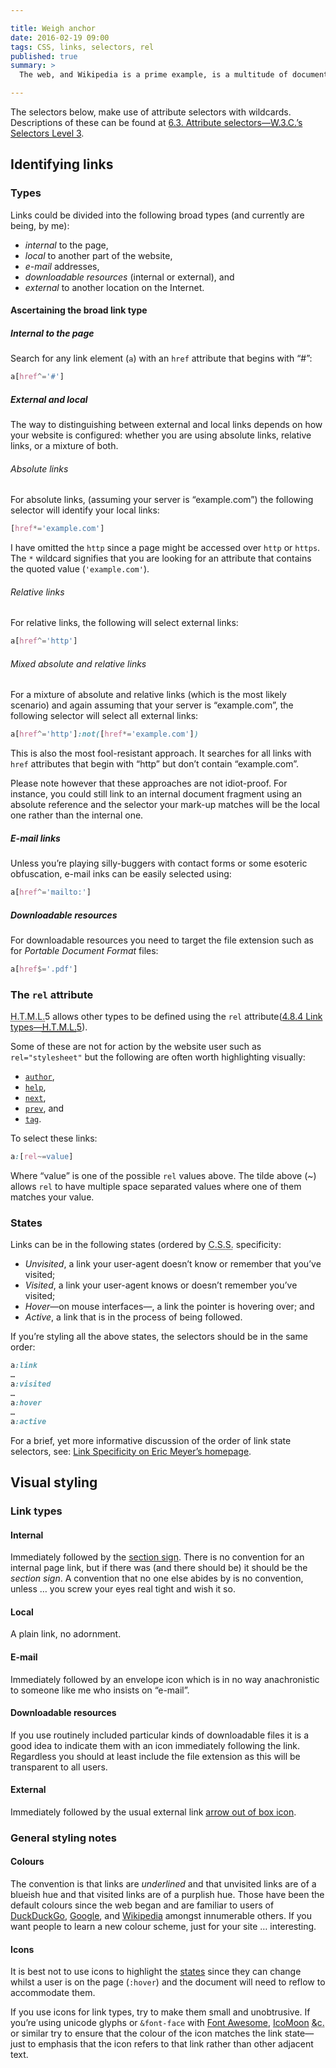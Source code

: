 ```yaml
---

title: Weigh anchor
date: 2016-02-19 09:00
tags: CSS, links, selectors, rel
published: true
summary: >
  The web, and Wikipedia is a prime example, is a multitude of documents linked together. It does lots of other things, but mostly it’s links and documents. This is an abrupt note on stylesheet selectors for links and pseudo-conventions for styling them.

---
```


The selectors below, make use of attribute selectors with wildcards. Descriptions of these can be found at [6.3. Attribute selectors—<abbr title="World Wide Web Consortium" class="initialism">W.3.C.</abbr>’s Selectors Level 3](https://www.w3.org/TR/css3-selectors/#attribute-selectors).

## Identifying links

### Types

Links could be divided into the following broad types (and currently are being, by me):

* <dfn>internal</dfn> to the page,
* <dfn>local</dfn> to another part of the website,
* <dfn>e-mail</dfn> addresses,
* <dfn>downloadable resources</dfn> (internal or external), and
* <dfn>external</dfn> to another location on the Internet.

#### Ascertaining the broad link type

##### Internal to the page

Search for any link element (`a`) with an `href` attribute that begins with “#”:

``` css
a[href^='#']
```

##### External and local

The way to distinguishing between external and local links depends on how your website is configured: whether you are using absolute links, relative links, or a mixture of both.

###### Absolute links

For absolute links, (assuming your server is “example.com”) the following selector will identify your local links:

``` css
[href*='example.com']
```

I have omitted the `http` since a page might be accessed over `http` or `https`. The `*` wildcard signifies that you are looking for an attribute that contains the quoted value (`'example.com'`).


###### Relative links

For relative links, the following will select external links:

``` css
a[href^='http']
```

###### Mixed absolute and relative links

For a mixture of absolute and relative links (which is the most likely scenario) and again assuming that your server is “example.com”, the following selector will select all external links:

``` css
a[href^='http']:not([href*='example.com'])
```

This is also the most fool-resistant approach. It searches for all links with `href` attributes that begin with “http” but don’t contain “example.com”.

Please note however that these approaches are not idiot-proof. For instance, you could still link to an internal document fragment using an absolute reference and the selector your mark-up matches will be the local one rather than the internal one.

##### E-mail links

Unless you’re playing silly-buggers with contact forms or some esoteric obfuscation, e-mail inks can be easily selected using:

``` css
a[href^='mailto:']
```

##### Downloadable resources

For downloadable resources you need to target the file extension such as for *Portable Document Format* files:

``` css
a[href$='.pdf']
```

### The `rel` attribute

<abbr title="Hypertext Mark-up Language" class="initialism">H.T.M.L.</abbr>5 allows other types to be defined using the `rel` attribute([4.8.4 Link types—<abbr title="Hypertext Mark-up Language" class="initialism">H.T.M.L.</abbr>5](https://www.w3.org/TR/html5/links.html#linkTypes)).

Some of these are not for action by the website user such as `rel="stylesheet"` but the following are often worth highlighting visually:

* [`author`](https://www.w3.org/TR/html5/links.html#link-type-author),
* [`help`](https://www.w3.org/TR/html5/links.html#link-type-help),
* [`next`](https://www.w3.org/TR/html5/links.html#link-type-next),
* [`prev`](https://www.w3.org/TR/html5/links.html#link-type-prev), and
* [`tag`](https://www.w3.org/TR/html5/links.html#link-type-tag).

To select these links:

``` css
a:[rel~=value]
```

Where “value” is one of the possible `rel` values above. The tilde above (~) allows `rel` to have multiple space separated values where one of them matches your value.

### States

Links can be in the following states (ordered by <abbr title="Cascading Style Sheets" class="initialism">C.S.S.</abbr> specificity:

* *Unvisited*, a link your user-agent doesn’t know or remember that you’ve visited;
* *Visited*, a link your user-agent knows or doesn’t remember you’ve visited;
* *Hover*—on mouse interfaces—, a link the pointer is hovering over; and
* *Active*, a link that is in the process of being followed.

If you’re styling all the above states, the selectors should be in the same order:

``` css
a:link
…
a:visited
…
a:hover
…
a:active
```

For a brief, yet more informative discussion of the order of link state selectors, see: [Link Specificity on Eric Meyer’s homepage](http://meyerweb.com/eric/css/link-specificity.html).

## Visual styling

### Link types

#### Internal

Immediately followed by the [section sign](https://en.wikipedia.org/wiki/Section_sign). There is no convention for an internal page link, but if there was (and there should be) it should be the *section sign*. A convention that no one else abides by is no convention, unless … you screw your eyes real tight and wish it so.

#### Local

A plain link, no adornment.

#### E-mail

Immediately followed by an envelope icon which is in no way anachronistic to someone like me who insists on “e-mail”.

#### Downloadable resources

If you use routinely included particular kinds of downloadable files it is a good idea to indicate them with an icon immediately following the link. Regardless you should at least include the file extension as this will be transparent to all users.

#### External

Immediately followed by the usual external link [arrow out of box icon](https://commons.m.wikimedia.org/wiki/File:Icon_External_Link.svg).

### General styling notes

#### Colours

The convention is that links are *underlined* and that unvisited links are of a blueish hue and that visited links are of a purplish hue. Those have been the default colours since the web began and are familiar to users of [DuckDuckGo](https://duckduckgo.com), [Google](https://www.google.co.uk), and [Wikipedia](https://en.wikipedia.org/wiki/Main_Page) amongst innumerable others. If you want people to learn a new colour scheme, just for your site … interesting.

#### Icons

It is best not to use icons to highlight the [states](#states) since they can change whilst a user is on the page (`:hover`) and the document will need to reflow to accommodate them.

If you use icons for link types, try to make them small and unobtrusive. If you’re using unicode glyphs or `&font-face` with [Font Awesome](https://fortawesome.github.io/Font-Awesome/), [IcoMoon](https://icomoon.io/) <abbr lang="la" title="et cetera">&amp;c.</abbr> or similar try to ensure that the colour of the icon matches the link state—just to emphasis that the icon refers to that link rather than other adjacent text.
